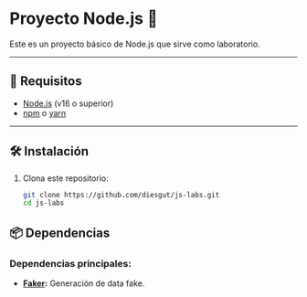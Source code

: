 # Proyecto Node.js 🚀

Este es un proyecto básico de Node.js que sirve como laboratorio.

---

## 🚧 **Requisitos**
- [Node.js](https://nodejs.org/) (v16 o superior)
- [npm](https://www.npmjs.com/) o [yarn](https://yarnpkg.com/)

---

## 🛠️ **Instalación**

1. Clona este repositorio:
   ```bash
   git clone https://github.com/diesgut/js-labs.git
   cd js-labs

## 📦 Dependencias

### Dependencias principales:
- **[Faker](https://www.npmjs.com/package/@faker-js/faker):** Generación de data fake.